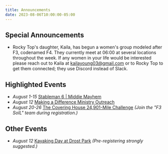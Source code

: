 ```yaml
---
title: Announcements
date: 2023-08-06T10:00:00-05:00
---
```

## Special Announcements

- Rocky Top's daughter, Kaila, has begun a women's group modeled after F3, codenamed F4.
    They currently meet at 06:00 at several locations throughout the week.
    If any women in your life would be interested please reach out to Kaila at kailayoung03@gmail.com or to Rocky Top to get them connected; they use Discord instead of Slack.

## Highlighted Events

- *August 1-15* [Stableman 6 | Middie Mayhem](https://f3soil.slack.com/archives/C057N16ART8/p1690829959842109)
- *August 12* [Making a Difference Ministry Outreach](https://f3soil.slack.com/archives/C04HH4YKJLF/p1690138443297259)
- *August 20-26* [The Covering House 24,901-Mile Challenge](https://runsignup.com/Race/Register/RaceGroup-1318478?raceId=94518) _(Join the "F3 SoIL" team during registration.)_

## Other Events

- *August 12* [Kayaking Day at Drost Park](https://www.timestribunenews.com/2023/08/03/kayaking-day-at-drost-park-this-saturday/) _(Pre-registering strongly suggested.)_
